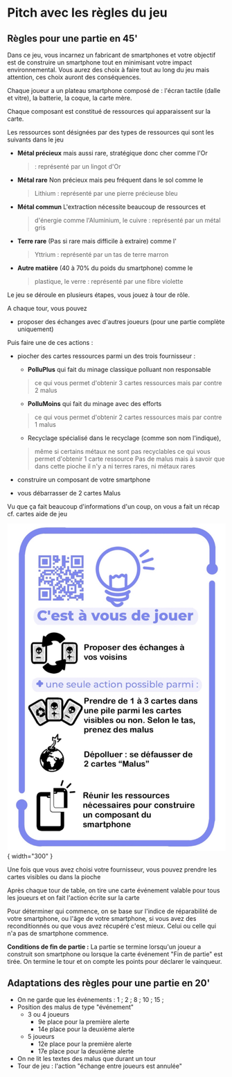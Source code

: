 # Pitch avec les règles du jeu

## Règles pour une partie en 45'
Dans ce jeu, vous incarnez un fabricant de smartphones et votre objectif
est de construire un smartphone tout en minimisant votre impact
environnemental. Vous aurez des choix à faire tout au long du jeu mais
attention, ces choix auront des conséquences.

Chaque joueur a un plateau smartphone composé de : l'écran tactile
(dalle et vitre), la batterie, la coque, la carte mère.

Chaque composant est constitué de ressources qui apparaissent sur la
carte.

Les ressources sont désignées par des types de ressources qui sont les
suivants dans le jeu

-   **Métal précieux** mais aussi rare, stratégique donc cher comme l'Or
    > : représenté par un lingot d'Or

-   **Métal rare** Non précieux mais peu fréquent dans le sol comme le
    > Lithium : représenté par une pierre précieuse bleu

-   **Métal commun** L'extraction nécessite beaucoup de ressources et
    > d'énergie comme l'Aluminium, le cuivre : représenté par un métal
    > gris

-   **Terre rare** (Pas si rare mais difficile à extraire) comme l'
    > Yttrium : représenté par un tas de terre marron

-   **Autre matière** (40 à 70% du poids du smartphone) comme le
    > plastique, le verre : représenté par une fibre violette

Le jeu se déroule en plusieurs étapes, vous jouez à tour de rôle.

A chaque tour, vous pouvez

- proposer des échanges avec d'autres joueurs (pour une partie complète uniquement)

Puis faire une de ces actions :

- piocher des cartes ressources parmi un des trois fournisseur :

    - **PolluPlus** qui fait du minage classique polluant non responsable
    >  ce qui vous permet d'obtenir 3 cartes ressources
    > mais par contre 2 malus

    - **PolluMoins** qui fait du minage avec des efforts
    > ce qui vous permet d'obtenir 2 cartes ressources
    > mais par contre 1 malus

    - Recyclage spécialisé dans le recyclage (comme son nom l'indique),
    > même si certains métaux ne sont pas recyclables
    > ce qui vous permet d'obtenir 1 carte ressource
    > Pas de malus mais à savoir que dans cette pioche il n'y a ni terres rares, ni métaux
    rares

- construire un composant de votre smartphone

- vous débarrasser de 2 cartes Malus

Vu que ça fait beaucoup d'informations d'un coup, on vous a fait un
récap cf. cartes aide de jeu

![Recap des règles](img/AideDeJeu.jpeg){ width="300" }

Une fois que vous avez choisi votre fournisseur, vous pouvez prendre les
cartes visibles ou dans la pioche

Après chaque tour de table, on tire une carte événement valable pour
tous les joueurs et on fait l'action écrite sur la carte

Pour déterminer qui commence, on se base sur l'indice de réparabilité
de votre smartphone, ou l'âge de votre smartphone, si vous avez des
reconditionnés ou que vous avez récupéré c'est mieux. Celui ou celle qui
n'a pas de smartphone commence.

**Conditions de fin de partie :** La partie se termine lorsqu'un joueur
a construit son smartphone ou lorsque la carte événement "Fin de
partie" est tirée. On termine le tour et on compte les points pour
déclarer le vainqueur.

## Adaptations des règles pour une partie en 20'                                                      
- On ne garde que les événements : 1 ; 2 ; 8 ; 10 ; 15  ;
- Position des malus de type "événement"
    - 3 ou 4 joueurs
        - 9e place pour la première alerte
        - 14e place pour la deuxième alerte
    - 5 joueurs
        - 12e place pour la première alerte
        - 17e place pour la deuxième alerte
- On ne lit les textes des malus que durant un tour
- Tour de jeu : l'action "échange entre joueurs est annulée"
